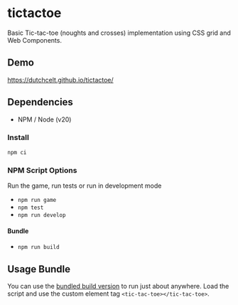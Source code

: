 # tictactoe

Basic Tic-tac-toe (noughts and crosses) implementation using CSS grid and Web Components.

## Demo

https://dutchcelt.github.io/tictactoe/

## Dependencies

-   NPM / Node (v20)

### Install

`npm ci`

### NPM Script Options

Run the game, run tests or run in development mode

-   `npm run game`
-   `npm test`
-   `npm run develop`

#### Bundle

-   `npm run build`

## Usage Bundle

You can use the [bundled build version](https://dutchcelt.github.io/tictactoe/build/main.js) to run just about anywhere.
Load the script and use the custom element tag `<tic-tac-toe></tic-tac-toe>`.
